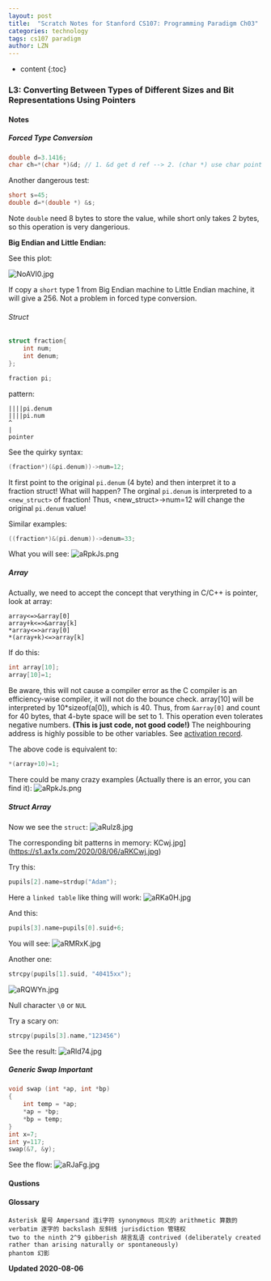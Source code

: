 ```yaml
---
layout: post
title:  "Scratch Notes for Stanford CS107: Programming Paradigm Ch03"
categories: technology
tags: cs107 paradigm 
author: LZN
---
```


* content
{:toc}

### L3: Converting Between Types of Different Sizes and Bit Representations Using Pointers 

#### Notes


##### Forced Type Conversion

```cpp
double d=3.1416;
char ch=*(char *)&d; // 1. &d get d ref --> 2. (char *) use char point to &d --> 3. * deref by `char`
```

Another dangerous test:

```cpp
short s=45;
double d=*(double *) &s;
```

Note `double` need 8 bytes to store the value, while short only takes 2 bytes, so this operation is very dangerious.

**Big Endian and Little Endian:** 

See this plot:

![NoAVI0.jpg](https://s1.ax1x.com/2020/06/30/NoAVI0.jpg)

If copy a `short` type 1 from Big Endian machine to Little Endian machine, it will give a 256. Not a problem in forced type conversion.

###### Struct

```cpp
struct fraction{
    int num;
    int denum;
};

fraction pi;
```

pattern:
```
||||pi.denum
||||pi.num
^
|
pointer
```
See the quirky syntax:

```cpp
(fraction*)(&pi.denum))->num=12;
```

It first point to the original `pi.denum` (4 byte) and then interpret it to a fraction struct! What will happen? The orginal `pi.denum` is interpreted to a `<new_struct>` of fraction! Thus, <new_struct>->num=12 will change the original `pi.denum` value!

Similar examples:
```cpp
((fraction*)&(pi.denum))->denum=33;
```
What you will see:
![aRpkJs.png](https://s1.ax1x.com/2020/08/06/aRpkJs.png)

##### Array

Actually, we need to accept the concept that verything in C/C++ is pointer, look at array:

```
array<=>&array[0]
array+k<=>&array[k]
*array<=>array[0]
*(array+k)<=>array[k]
```

If do this:
```cpp
int array[10];
array[10]=1;
```

Be aware, this will not cause a compiler error as the C compiler is an efficiency-wise compiler, it will not do the bounce check.
array[10] will be interpreted by 10*sizeof(a[0]), which is 40. Thus, from `&array[0]` and count for 40 bytes, that 4-byte space will be set to 1.
This operation even tolerates negative numbers. **(This is just code, not good code!)**
The neighbouring address is highly possible to be other variables. See [activation record](https://wiki.c2.com/?ActivationRecord#:~:text=A%20data%20structure%20containing%20the,be%20partially%20stored%20in%20registers.).

The above code is equivalent to:
```cpp
*(array+10)=1;
```

There could be many crazy examples (Actually there is an error, you can find it):
![aRpkJs.png](https://s1.ax1x.com/2020/08/06/aRpkJs.png)


##### Struct Array

Now we see the `struct`:
![aRulz8.jpg](https://s1.ax1x.com/2020/08/06/aRulz8.jpg)

The corresponding bit patterns in memory:
KCwj.jpg](https://s1.ax1x.com/2020/08/06/aRKCwj.jpg)

Try this:
```cpp
pupils[2].name=strdup("Adam");
```
Here a `linked table` like thing will work:
![aRKa0H.jpg](https://s1.ax1x.com/2020/08/06/aRKa0H.jpg)

And this:
```cpp
pupils[3].name=pupils[0].suid+6;
```

You will see:
![aRMRxK.jpg](https://s1.ax1x.com/2020/08/06/aRMRxK.jpg)

Another one:
```cpp
strcpy(pupils[1].suid, "40415xx");
```

![aRQWYn.jpg](https://s1.ax1x.com/2020/08/06/aRQWYn.jpg)

Null character `\0` or `NUL`

Try a scary on:
```cpp
strcpy(pupils[3].name,"123456")
```

See the result:
![aRld74.jpg](https://s1.ax1x.com/2020/08/06/aRld74.jpg)

##### Generic Swap **Important**

```cpp
void swap (int *ap, int *bp)
{
    int temp = *ap;
    *ap = *bp;
    *bp = temp;
}
int x=7;
int y=117;
swap(&7, &y);
```
See the flow:
![aRJaFg.jpg](https://s1.ax1x.com/2020/08/06/aRJaFg.jpg)


#### Qustions


#### Glossary

```
Asterisk 星号 Ampersand 连i字符 synonymous 同义的 arithmetic 算数的 verbatim 逐字的 backslash 反斜线 jurisdiction 管辖权
two to the ninth 2^9 gibberish 胡言乱语 contrived (deliberately created rather than arising naturally or spontaneously)
phantom 幻影
```

**Updated 2020-08-06**

